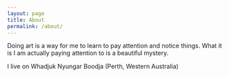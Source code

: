 ```yaml
---
layout: page
title: About
permalink: /about/
---
```


Doing art is a way for me to learn to pay attention and notice things. What it is I am actually paying attention to is a beautiful mystery.  

I live on Whadjuk Nyungar Boodja (Perth, Western Australia)
